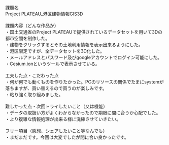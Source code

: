 課題名<BR>
Project PLATEAU_港区建物情報GIS3D<BR>
<BR>
課題内容（どんな作品か）<BR>
・国土交通省のProject PLATEAUで提供されているデータセットを用いて3Dの都市空間を制作した。<BR>
・建物をクリックするとその土地利用情報を表示出来るようにした。<BR>
・港区限定ですが、全データセットを3D化した。<BR>
・メールアドレスとパスワード及びgoogleアカウントでログイン可能にした。<BR>
・Cesium.ionというツールで表示させている。<BR>
<BR>
工夫した点・こだわった点<BR>
・何が何でも動くものを作りたかった。PCのリソースの関係でたまにsystemが落ちますが、買い替えるので買うのが楽しみです。<BR>
・粘り強く取り組みました。<BR>
<BR>
難しかった点・次回トライしたいこと（又は機能）<BR>
・データの取扱い方がよくわからなかったので期限に間に合うか心配でした。<BR>
・より複雑な情報処理が出来る様に洗練させていきたい。<BR>
<BR>
フリー項目（感想、シェアしたいこと等なんでも）<BR>
・まだまだです。今回は大変でしたが間に合い良かったです。